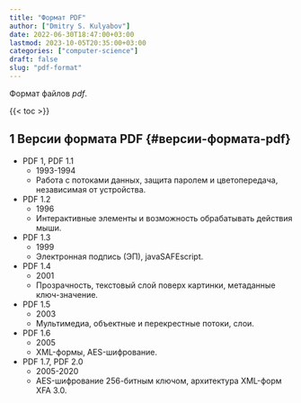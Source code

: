 ```yaml
---
title: "Формат PDF"
author: ["Dmitry S. Kulyabov"]
date: 2022-06-30T18:47:00+03:00
lastmod: 2023-10-05T20:35:00+03:00
categories: ["computer-science"]
draft: false
slug: "pdf-format"
---
```


Формат файлов _pdf_.

<!--more-->

{{< toc >}}


## <span class="section-num">1</span> Версии формата PDF {#версии-формата-pdf}

-   PDF 1, PDF 1.1
    -   1993-1994
    -   Работа с потоками данных, защита паролем и цветопередача, независимая от устройства.
-   PDF 1.2
    -   1996
    -   Интерактивные элементы и возможность обрабатывать действия мыши.
-   PDF 1.3
    -   1999
    -   Электронная подпись (ЭП), javaSAFEscript.
-   PDF 1.4
    -   2001
    -   Прозрачность, текстовый слой поверх картинки, метаданные ключ-значение.
-   PDF 1.5
    -   2003
    -   Мультимедиа, объектные и перекрестные потоки, слои.
-   PDF 1.6
    -   2005
    -   XML-формы, AES-шифрование.
-   PDF 1.7, PDF 2.0
    -   2005-2020
    -   AES-шифрование 256-битным ключом, архитектура XML-форм XFA 3.0.
